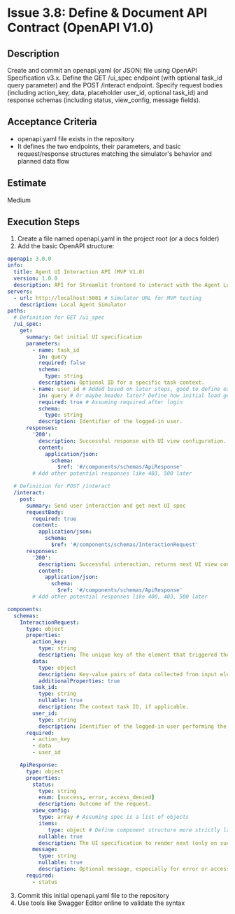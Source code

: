 # Issue 3.8: Define & Document API Contract (OpenAPI V1.0)

## Description
Create and commit an openapi.yaml (or JSON) file using OpenAPI Specification v3.x. Define the GET /ui_spec endpoint (with optional task_id query parameter) and the POST /interact endpoint. Specify request bodies (including action_key, data, placeholder user_id, optional task_id) and response schemas (including status, view_config, message fields).

## Acceptance Criteria
- openapi.yaml file exists in the repository
- It defines the two endpoints, their parameters, and basic request/response structures matching the simulator's behavior and planned data flow

## Estimate
Medium

## Execution Steps
1. Create a file named openapi.yaml in the project root (or a docs folder)
2. Add the basic OpenAPI structure:
```yaml
openapi: 3.0.0
info:
  title: Agent UI Interaction API (MVP V1.0)
  version: 1.0.0
  description: API for Streamlit frontend to interact with the Agent Logic (Simulator for MVP).
servers:
  - url: http://localhost:5001 # Simulator URL for MVP testing
    description: Local Agent Simulator
paths:
  # Definition for GET /ui_spec
  /ui_spec:
    get:
      summary: Get initial UI specification
      parameters:
        - name: task_id
          in: query
          required: false
          schema:
            type: string
          description: Optional ID for a specific task context.
        - name: user_id # Added based on later steps, good to define early
          in: query # Or maybe header later? Define how initial load gets user ID
          required: true # Assuming required after login
          schema:
            type: string
          description: Identifier of the logged-in user.
      responses:
        '200':
          description: Successful response with UI view configuration.
          content:
            application/json:
              schema:
                $ref: '#/components/schemas/ApiResponse'
        # Add other potential responses like 403, 500 later

  # Definition for POST /interact
  /interact:
    post:
      summary: Send user interaction and get next UI spec
      requestBody:
        required: true
        content:
          application/json:
            schema:
              $ref: '#/components/schemas/InteractionRequest'
      responses:
        '200':
          description: Successful interaction, returns next UI view configuration or status.
          content:
            application/json:
              schema:
                $ref: '#/components/schemas/ApiResponse'
        # Add other potential responses like 400, 403, 500 later

components:
  schemas:
    InteractionRequest:
      type: object
      properties:
        action_key:
          type: string
          description: The unique key of the element that triggered the interaction.
        data:
          type: object
          description: Key-value pairs of data collected from input elements related to the action.
          additionalProperties: true
        task_id:
          type: string
          nullable: true
          description: The context task ID, if applicable.
        user_id:
          type: string
          description: Identifier of the logged-in user performing the action.
      required:
        - action_key
        - data
        - user_id

    ApiResponse:
      type: object
      properties:
        status:
          type: string
          enum: [success, error, access_denied]
          description: Outcome of the request.
        view_config:
          type: array # Assuming spec is a list of objects
          items:
             type: object # Define component structure more strictly later if needed
          nullable: true
          description: The UI specification to render next (only on success).
        message:
          type: string
          nullable: true
          description: Optional message, especially for error or access denied status.
      required:
        - status
```

3. Commit this initial openapi.yaml file to the repository
4. Use tools like Swagger Editor online to validate the syntax
